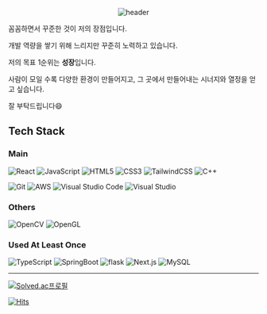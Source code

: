 <div align="center">  

  ![header](https://capsule-render.vercel.app/api?type=waving&color=gradient&customColorList=0,2,2,5,30&height=300&section=header&text=FE%20Developer&fontSize=90)

</div>



  꼼꼼하면서 꾸준한 것이 저의 장점입니다.
  
  개발 역량을 쌓기 위해 느리지만 꾸준히 노력하고 있습니다.
  
  저의 목표 1순위는 **성장**입니다.
  
  사람이 모일 수록 다양한 환경이 만들어지고, 그 곳에서 만들어내는 시너지와 열정을 얻고 싶습니다.
  
  잘 부탁드립니다😄

  
  ## Tech Stack 
  ### Main
    
![React](https://img.shields.io/badge/React-61DAFB.svg?style=flat-square&logo=React&logoColor=black)
![JavaScript](https://img.shields.io/badge/JavaScript-F7DF1E?style=flat-square&logo=javascript&logoColor=black)
![HTML5](https://img.shields.io/badge/HTML5-E34F26?style=flat-square&logo=html5&logoColor=white)
![CSS3](https://img.shields.io/badge/CSS3-1572B6?style=flat-square&logo=css3&logoColor=white)
![TailwindCSS](https://img.shields.io/badge/Tailwind%20CSS-06B6D4.svg?style=flat-square&logo=tailwindcss&logoColor=white)
![C++](https://img.shields.io/badge/C++-00599C?style=flat-square&logo=C%2B%2B&logoColor=white)

![Git](https://img.shields.io/badge/Git-F05032?style=flat-square&logo=git&logoColor=white)
![AWS](https://img.shields.io/badge/AWS-%23FF9900.svg?style=flat-square&logo=amazon-aws&logoColor=white)
![Visual Studio Code](https://img.shields.io/badge/Visual%20Studio%20Code-0078d7.svg?style=flat-square&logo=visual-studio-code&logoColor=white)
![Visual Studio](https://img.shields.io/badge/Visual%20Studio-5C2D91?style=flat-square&logo=VisualStudio&logoColor=white)

  ### Others
  ![OpenCV](https://img.shields.io/badge/OpenCV-5C3EE8?style=flat-square&logo=opencv&logoColor=black)
  ![OpenGL](https://img.shields.io/badge/OpenGL-5586A4?style=flat-square&logo=opengl&logoColor=black)

  
  ### Used At Least Once
  ![TypeScript](https://img.shields.io/badge/Typescript-3178C6?style=flat-square&logo=Typescript&logoColor=white)
  ![SpringBoot](https://img.shields.io/badge/SpringBoot-6DB33F?style=flat-square&logo=Spring&logoColor=white)
  ![flask](https://img.shields.io/badge/Flask-000000?style=flat-square&logo=Flask&logoColor=white)
  ![Next.js](https://img.shields.io/badge/Next.js-000000?style=flat-square&logo=Next.js&logoColor=white)
  ![MySQL](https://img.shields.io/badge/MySQL-4479A1?style=flat-square&logo=MySQL&logoColor=white)
  

  <hr/>
  
  [![Solved.ac프로필](http://mazassumnida.wtf/api/mini/generate_badge?boj=sowhat0516)](https://solved.ac/sowhat0516)
  
  [![Hits](https://hits.seeyoufarm.com/api/count/incr/badge.svg?url=https%3A%2F%2Fgithub.com%2Fkmyobin&count_bg=%234FB4FF&title_bg=%2340DBFE&icon=&icon_color=%23E7E7E7&title=hits&edge_flat=false)](https://hits.seeyoufarm.com)
